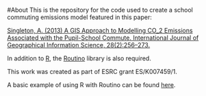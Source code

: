 #About
This is the repository for the code used to create a school commuting emissions model featured in this paper: 

[Singleton, A. (2013) A GIS Approach to Modelling CO_2 Emissions Associated with the Pupil-School Commute. International Journal of Geographical Information Science, 28(2):256–273.](http://dx.doi.org/10.1080/13658816.2013.832765)

In addition to [R](http://www.r-project.org/), the [Routino](http://www.routino.org/) library is also required. 

This work was created as part of ESRC grant ES/K007459/1.

A basic example of using R with Routino can be found [here](http://rpubs.com/alexsingleton/routino).
